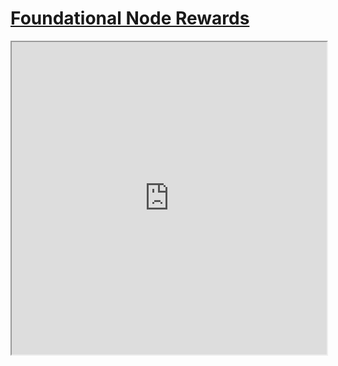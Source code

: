 # [Foundational Node Rewards](https://harmony.one/balances)

<html>
<iframe src="https://harmony.one/balances" width="100%" height=500></iframe>
</html>